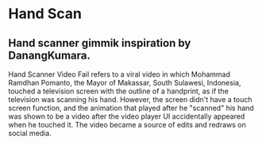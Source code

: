 # Hand Scan
## Hand scanner gimmik inspiration by DanangKumara. 

Hand Scanner Video Fail refers to a viral video in which Mohammad Ramdhan Pomanto, the Mayor of Makassar, South Sulawesi, Indonesia, touched a television screen with the outline of a handprint, as if the television was scanning his hand. However, the screen didn't have a touch screen function, and the animation that played after he "scanned" his hand was shown to be a video after the video player UI accidentally appeared when he touched it. The video became a source of edits and redraws on social media.

